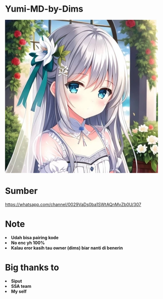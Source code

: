 # Yumi-MD-by-Dims
<img src="yumi.png"/>

# Sumber
https://whatsapp.com/channel/0029VaDs0ba1SWtAQnMvZb0U/307

# Note
<li>
  <b>Udah bisa pairing kode</b>
</li>
<li>
  <b>No enc yh 100%</b>
</li>
<li>
  <b>Kalau eror kasih tau owner (dims) biar nanti di benerin</b>
</li>

# Big thanks to
<li>
  <b>Siput</b>
</li>
<li>
  <b>SSA team</b>
</li>
<li>
  <b>My self</b>
</li>
